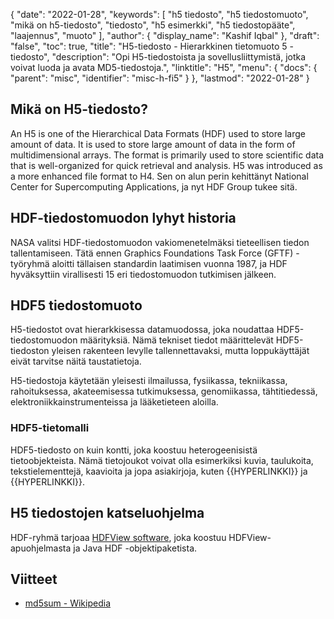 {
  "date": "2022-01-28",
  "keywords": [
"h5 tiedosto",
"h5 tiedostomuoto",
"mikä on h5-tiedosto",
"tiedosto",
"h5 esimerkki",
"h5 tiedostopääte",
"laajennus",
"muoto"
],
  "author": {
    "display_name": "Kashif Iqbal"
},
  "draft": "false",
  "toc": true,
  "title": "H5-tiedosto - Hierarkkinen tietomuoto 5 -tiedosto",
  "description": "Opi H5-tiedostoista ja sovellusliittymistä, jotka voivat luoda ja avata MD5-tiedostoja.",
  "linktitle": "H5",
  "menu": {
    "docs": {
      "parent": "misc",
      "identifier": "misc-h-fi5"
}
},
  "lastmod": "2022-01-28"
}

## Mikä on H5-tiedosto?

An H5 is one of the Hierarchical Data Formats (HDF) used to store large amount of data. It is used to store large amount of data in the form of multidimensional arrays.  The format is primarily used to store scientific data that is well-organized for quick retrieval and analysis. H5 was introduced as a more enhanced file format to H4. Sen on alun perin kehittänyt National Center for Supercomputing Applications, ja nyt HDF Group tukee sitä.

## HDF-tiedostomuodon lyhyt historia

NASA valitsi HDF-tiedostomuodon vakiomenetelmäksi tieteellisen tiedon tallentamiseen. Tätä ennen Graphics Foundations Task Force (GFTF) -työryhmä aloitti tällaisen standardin laatimisen vuonna 1987, ja HDF hyväksyttiin virallisesti 15 eri tiedostomuodon tutkimisen jälkeen.

## HDF5 tiedostomuoto

H5-tiedostot ovat hierarkkisessa datamuodossa, joka noudattaa HDF5-tiedostomuodon määrityksiä. Nämä tekniset tiedot määrittelevät HDF5-tiedoston yleisen rakenteen levylle tallennettavaksi, mutta loppukäyttäjät eivät tarvitse näitä taustatietoja.

H5-tiedostoja käytetään yleisesti ilmailussa, fysiikassa, tekniikassa, rahoituksessa, akateemisessa tutkimuksessa, genomiikassa, tähtitiedessä, elektroniikkainstrumenteissa ja lääketieteen aloilla.

### HDF5-tietomalli

HDF5-tiedosto on kuin kontti, joka koostuu heterogeenisistä tietoobjekteista. Nämä tietojoukot voivat olla esimerkiksi kuvia, taulukoita, tekstielementtejä, kaavioita ja jopa asiakirjoja, kuten {{HYPERLINKKI}} ja {{HYPERLINKKI}}.

## H5 tiedostojen katseluohjelma

HDF-ryhmä tarjoaa [HDFView software](https://www.hdfgroup.org/solutions/hdf5/), joka koostuu HDFView-apuohjelmasta ja Java HDF -objektipaketista.

## Viitteet

* [md5sum - Wikipedia](https://en.wikipedia.org/wiki/Md5sum)



